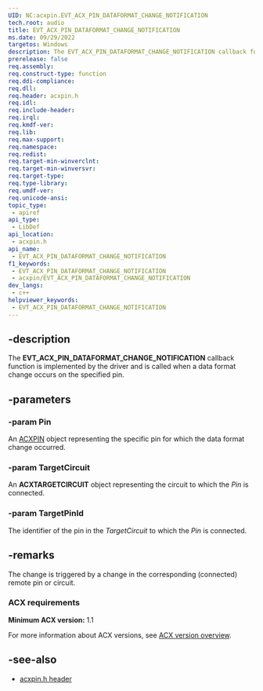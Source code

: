 ```yaml
---
UID: NC:acxpin.EVT_ACX_PIN_DATAFORMAT_CHANGE_NOTIFICATION
tech.root: audio
title: EVT_ACX_PIN_DATAFORMAT_CHANGE_NOTIFICATION
ms.date: 09/29/2022
targetos: Windows
description: The EVT_ACX_PIN_DATAFORMAT_CHANGE_NOTIFICATION callback function is implemented by the driver and is called when a data format change occurs on the specified pin.
prerelease: false
req.assembly: 
req.construct-type: function
req.ddi-compliance: 
req.dll: 
req.header: acxpin.h
req.idl: 
req.include-header: 
req.irql: 
req.kmdf-ver: 
req.lib: 
req.max-support: 
req.namespace: 
req.redist: 
req.target-min-winverclnt: 
req.target-min-winversvr: 
req.target-type: 
req.type-library: 
req.umdf-ver: 
req.unicode-ansi: 
topic_type:
 - apiref
api_type:
 - LibDef
api_location:
 - acxpin.h
api_name:
 - EVT_ACX_PIN_DATAFORMAT_CHANGE_NOTIFICATION
f1_keywords:
 - EVT_ACX_PIN_DATAFORMAT_CHANGE_NOTIFICATION
 - acxpin/EVT_ACX_PIN_DATAFORMAT_CHANGE_NOTIFICATION
dev_langs:
 - c++
helpviewer_keywords:
 - EVT_ACX_PIN_DATAFORMAT_CHANGE_NOTIFICATION
---
```


## -description

The **EVT_ACX_PIN_DATAFORMAT_CHANGE_NOTIFICATION** callback function is implemented by the driver and is called when a data format change occurs on the specified pin.

## -parameters

### -param Pin

An [ACXPIN](index.md) object representing the specific pin for which the data format change occurred.

### -param TargetCircuit

An **ACXTARGETCIRCUIT** object representing the circuit to which the *Pin* is connected.

### -param TargetPinId

The identifier of the pin in the *TargetCircuit* to which the *Pin* is connected.

## -remarks

The change is triggered by a change in the corresponding (connected) remote pin or circuit.

### ACX requirements

**Minimum ACX version:** 1.1

For more information about ACX versions, see [ACX version overview](/windows-hardware/drivers/audio/acx-version-overview).

## -see-also

- [acxpin.h header](index.md)

